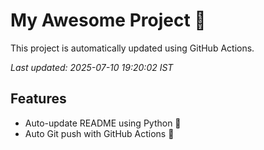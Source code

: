 # My Awesome Project 🚀

This project is automatically updated using GitHub Actions.

_Last updated: 2025-07-10 19:20:02 IST_

## Features
- Auto-update README using Python 🐍
- Auto Git push with GitHub Actions 🤖
